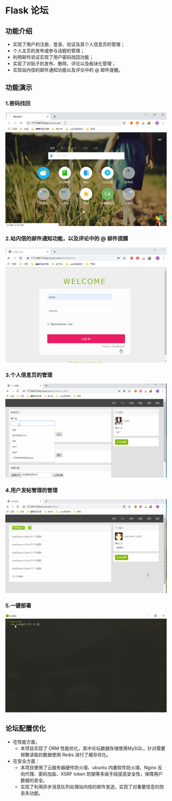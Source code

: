 # Flask 论坛

## 功能介绍
- 实现了用户的注册、登录、验证及其个人信息页的管理；
- 个人主页的发布或参与话题的管理；
- 利用邮件验证实现了用户密码找回功能；
- 实现了对贴子的发布、删除、评论以及板块化管理；
- 实现站内信的邮件通知功能以及评论中的 @ 邮件提醒。


## 功能演示
### 1.密码找回
![forget_password](pictures/forget_password.gif)
  
### 2.站内信的邮件通知功能，以及评论中的 @ 邮件提醒
![notice](pictures/notice.gif)

### 3.个人信息页的管理
![user_info](pictures/user_info.gif)

### 4.用户发帖管理的管理
![topics](pictures/topics.gif)

### 5.一键部署
![deploy](pictures/deploy.gif)

## 论坛配置优化
- 在性能方面，
  - 本项目实现了 ORM 性能优化，其中论坛数据存储使用MySQL，针对需要频繁读取的数据使用 Redis 进行了缓存优化。
- 在安全方面：
  - 本项目使用了云服务器硬件防火墙、ubuntu 内置软件防火墙、Nginx 反向代理、密码加盐、XSRF token 防御等多级手段提高安全性，保障用户数据的安全。 
  - 实现了利用异步消息队列处理站内信的邮件发送，实现了对重要信息的防丢失功能。



